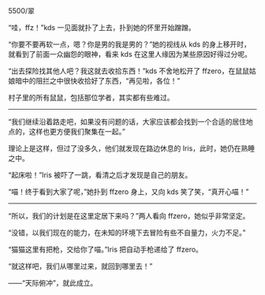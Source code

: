 5500/翠

“哇，ffz！”kds 一见面就扑了上去，扑到她的怀里开始蹭蹭。

“你要不要再软一点，嗯？你是男的我是男的？”她的视线从 kds 的身上移开时，就看到了前面一众幽怨的眼神，看来 kds 在这里人缘因为某些原因好得过分呢。

“出去探险找其他人吧？我这就去收拾东西！”kds 不舍地松开了 ffzero，在鼠鼠姑娘暗中的阻拦之中很快收拾好了东西，“再见啦，各位！”

村子里的所有鼠鼠，包括那位学者，其实都有些难过。

---

“我们继续沿着路走吧，如果没有问题的话，大家应该都会找到一个合适的居住地点的，这样也更方便我们聚集在一起。”

理论上是这样，但过了没多久，他们就发现在路边休息的 Iris，此时，她仍在熟睡之中。

“起床啦！”Iris 被吓了一跳，看清之后才发现是自己的朋友。

“喵！终于看到大家了呢，”她扑到 ffzero 身上，又向 kds 笑了笑，“真开心喵！”

---

“所以，我们的计划是在这里定居下来吗？”两人看向 ffzero，她似乎非常坚定。

“没错，以我们现在的能力，在未知的环境下去冒险有些不自量力，火力不足。”

“猫猫这里有把枪，交给你了喵。”Iris 把自动手枪递给了 ffzero。

“就这样吧，我们从哪里过来，就回到哪里去！”

——“天际俯冲”，就此成立。